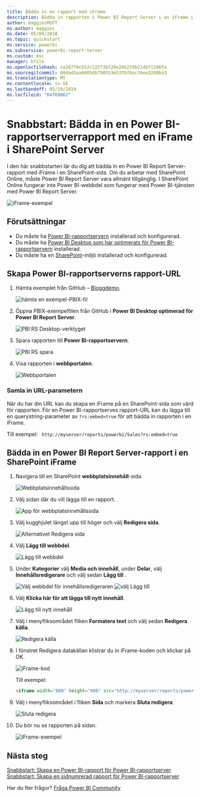 ```yaml
---
title: Bädda in en rapport med iFrame
description: Bädda in rapporten i Power BI Report Server i en iFrame i SharePoint Server
author: maggiesMSFT
ms.author: maggies
ms.date: 05/04/2018
ms.topic: quickstart
ms.service: powerbi
ms.subservice: powerbi-report-server
ms.custom: mvc
manager: kfile
ms.openlocfilehash: ca26770c652c12573bf28e24b218b214bf1196fa
ms.sourcegitcommit: 60dad5aa0d85db790553e537bf8ac34ee3289ba3
ms.translationtype: MT
ms.contentlocale: sv-SE
ms.lasthandoff: 05/29/2019
ms.locfileid: "64769862"
---
```

# <a name="quickstart-embed-a-power-bi-report-server-report-using-an-iframe-in-sharepoint-server"></a>Snabbstart: Bädda in en Power BI-rapportserverrapport med en iFrame i SharePoint Server

I den här snabbstarten lär du dig att bädda in en Power BI Report Server-rapport med iFrame i en SharePoint-sida. Om du arbetar med SharePoint Online, måste Power BI Report Server vara allmänt tillgänglig. I SharePoint Online fungerar inte Power BI-webbdel som fungerar med Power BI-tjänsten med Power BI Report Server. 

![iFrame-exempel](media/quickstart-embed/quickstart_embed_01.png)
## <a name="prerequisites"></a>Förutsättningar
* Du måste ha [Power BI-rapportservern](https://powerbi.microsoft.com/report-server/) installerad och konfigurerad.
* Du måste ha [Power BI Desktop som har optimerats för Power BI-rapportservern](install-powerbi-desktop.md) installerad.
* Du måste ha en [SharePoint](https://docs.microsoft.com/sharepoint/install/install)-miljö installerad och konfigurerad.

## <a name="creating-the-power-bi-report-server-report-url"></a>Skapa Power BI-rapportserverns rapport-URL

1. Hämta exemplet från GitHub – [Bloggdemo](https://github.com/Microsoft/powerbi-desktop-samples).

    ![hämta en exempel-PBIX-fil](media/quickstart-embed/quickstart_embed_14.png)

2. Öppna PBIX-exempelfilen från GitHub i **Power BI Desktop optimerad för Power BI Report Server**.

    ![PBI RS Desktop-verktyget](media/quickstart-embed/quickstart_embed_02.png)

3. Spara rapporten till **Power BI-rapportservern**. 

    ![PBI RS spara](media/quickstart-embed/quickstart_embed_03.png)

4. Visa rapporten i **webbportalen**.

    ![Webbportalen](media/quickstart-embed/quickstart_embed_04.png)

### <a name="capturing-the-url-parameter"></a>Samla in URL-parametern

När du har din URL kan du skapa en iFrame på en SharePoint-sida som värd för rapporten. För en Power BI-rapportserves rapport-URL kan du lägga till en querystring-parameter av `?rs:embed=true` för att bädda in rapporten i en iFrame. 

   Till exempel:
    ``` 
    http://myserver/reports/powerbi/Sales?rs:embed=true
    ```
## <a name="embedding-a-power-bi-report-server-report-in-a-sharepoint-iframe"></a>Bädda in en Power BI Report Server-rapport i en SharePoint iFrame

1. Navigera till en SharePoint **webbplatsinnehåll**-sida.

    ![Webbplatsinnehållssida](media/quickstart-embed/quickstart_embed_05.png)

2. Välj sidan där du vill lägga till en rapport.

    ![App för webbplatsinnehållssida](media/quickstart-embed/quickstart_embed_06.png)

3. Välj kugghjulet längst upp till höger och välj **Redigera sida**.

    ![Alternativet Redigera sida](media/quickstart-embed/quickstart_embed_07.png)

4. Välj **Lägg till webbdel**.

    ![Lägg till webbdel](media/quickstart-embed/quickstart_embed_08.png)

5. Under **Kategorier** välj **Media och innehåll**, under **Delar**, välj **Innehållsredigerare** och välj sedan **Lägg till** .

    ![Välj webbdel för innehållsredigeraren](media/quickstart-embed/quickstart_embed_09.png) ![välj Lägg till](media/quickstart-embed/quickstart_embed_091.png)

6. Välj **Klicka här för att lägga till nytt innehåll**.

    ![Lägg till nytt innehåll](media/quickstart-embed/quickstart_embed_10.png)

7. Välj i menyfliksområdet fliken **Formatera text** och välj sedan **Redigera källa**.

     ![Redigera källa](media/quickstart-embed/quickstart_embed_11.png)

8. I fönstret Redigera datakällan klistrar du in iFrame-koden och klickar på OK.

    ![iFrame-kod](media/quickstart-embed/quickstart_embed_12.png)

     Till exempel:
     ```html
     <iframe width="800" height="600" src="http://myserver/reports/powerbi/Sales?rs:embed=true" frameborder="0" allowFullScreen="true"></iframe>
     ```

9. Välj i menyfliksområdet i´fliken **Sida** och markera **Sluta redigera**.

    ![Sluta redigera](media/quickstart-embed/quickstart_embed_13.png)

10. Du bör nu se rapporten på sidan.

    ![iFrame-exempel](media/quickstart-embed/quickstart_embed_01.png)

## <a name="next-steps"></a>Nästa steg

[Snabbstart: Skapa en Power BI-rapport för Power BI-rapportserver](quickstart-create-powerbi-report.md)  
[Snabbstart: Skapa en sidnumrerad rapport för Power BI-rapportserver](quickstart-create-paginated-report.md)  

Har du fler frågor? [Fråga Power BI Community](https://community.powerbi.com/) 